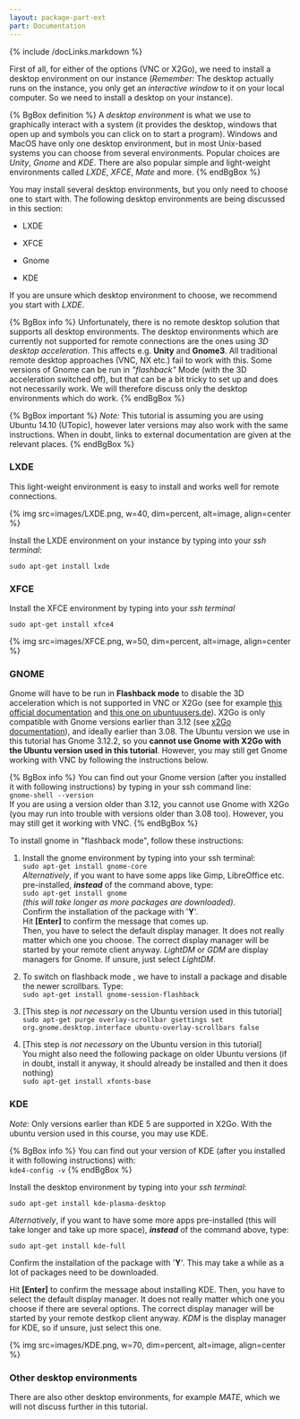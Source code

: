 ```yaml
---
layout: package-part-ext
part: Documentation
---
```

{% include /docLinks.markdown %}


First of all, for either of the options (VNC or X2Go), we need to install a desktop environment on our instance (*Remember:* The desktop actually runs on the instance, you only get an *interactive window* to it on your local computer. So we need to install a desktop on your instance). 

{% BgBox definition %}
A *desktop environment* is what we use to graphically interact with a system (it provides the desktop, windows that open up and symbols you can click on to start a program). Windows and MacOS have only one desktop environment, but in most Unix-based systems you can choose from several environments. Popular choices are *Unity*, *Gnome* and *KDE*. There are also popular simple and light-weight environments called *LXDE*, *XFCE*, *Mate* and more.
{% endBgBox %}

You may install several desktop environments, but you only need to choose one to start with.
The following desktop environments are being discussed in this section:

* LXDE

* XFCE

* Gnome

* KDE

If you are unsure which desktop environment to choose, we recommend you start with *LXDE*.

{% BgBox info %}
Unfortunately, there is no remote desktop solution that supports all desktop environments. The desktop environments which are currently not supported for remote connections are the ones using *3D desktop acceleration*. This affects e.g. **Unity** and **Gnome3**. All traditional remote desktop approaches (VNC, NX etc.) fail to work with this. Some versions of Gnome can be run in *"flashback"* Mode (with the 3D acceleration switched off), but that can be a bit tricky to set up and does not necessarily work. We will therefore discuss only the desktop environments which do work. 
{% endBgBox %}


{% BgBox important %}
*Note:* This tutorial is assuming you are using Ubuntu 14.10 (UTopic), however later versions may also work with the same instructions. When in doubt, links to external documentation are given at the relevant places.
{% endBgBox %}

### LXDE

This light-weight environment is easy to install and works well for remote connections.

{% img src=images/LXDE.png, w=40, dim=percent, alt=image, align=center %}

Install the LXDE environment on your instance by typing into your *ssh terminal*:

```sudo apt-get install lxde```

### XFCE

Install the XFCE environment by typing into your *ssh terminal*

```sudo apt-get install xfce4```

{% img src=images/XFCE.png, w=50, dim=percent, alt=image, align=center %}

### GNOME

Gnome will have to be run in **Flashback mode** to disable the 3D acceleration which is not supported in VNC or X2Go (see for example [this official documentation](https://wiki.gnome.org/Projects/GnomeFlashback) and [this one on ubuntuusers.de](http://wiki.ubuntuusers.de/GNOME_Flashback)).  X2Go is only compatible with Gnome versions earlier than 3.12 (see [x2Go documentation](http://wiki.x2go.org/doku.php/doc:de-compat)), and ideally earlier than 3.08. The Ubuntu version we use in this tutorial has Gnome 3.12.2, so you **cannot use Gnome with X2Go with the Ubuntu version used in this tutorial**. However, you may still get Gnome working with VNC by following the instructions below.

{% BgBox info %}
You can find out your Gnome version (after you installed it with following instructions) by typing in your ssh command line:  
```gnome-shell --version```    
If you are using a version older than 3.12, you cannot use Gnome with X2Go (you may run into trouble with versions older than 3.08 too). However, you may still get it working with VNC.
{% endBgBox %}

To install gnome in "flashback mode", follow these instructions:

1. Install the gnome environment by typing into your ssh terminal:    
    ```sudo apt-get install gnome-core```    
    *Alternatively*, if you want to have some apps like Gimp, LibreOffice etc. pre-installed, ***instead*** of the command above, type:    
    ```sudo apt-get install gnome```     
    *(this will take longer as more packages are downloaded).*    
    Confirm the installation of the package with '**Y**'.    
    Hit **[Enter]** to confirm the message that comes up.     
    Then, you have to select the default display manager. It does not really matter which one you choose. The correct display manager will be started by your remote client anyway. *LightDM* or *GDM* are display managers for Gnome. If unsure, just select *LightDM*.

2. To switch on flashback mode , we have to install a package and disable the newer scrollbars. Type:     
     ```sudo apt-get install gnome-session-flashback```

3. [This step is *not necessary* on the Ubuntu version used in this tutorial]    
    ```sudo apt-get purge overlay-scrollbar gsettings set org.gnome.desktop.interface ubuntu-overlay-scrollbars false```

4. [This step is *not necessary* on the Ubuntu version in this tutorial]    
    You might also need the following package on older Ubuntu versions (if in doubt, install it anyway, it should already be installed and then it does nothing)    
    ```sudo apt-get install xfonts-base```

### KDE

*Note:* Only versions earlier than KDE 5 are supported in X2Go. With the ubuntu version used in this course, you may use KDE.

{% BgBox info %}
You can find out your version of KDE (after you installed it with following instructions) with:    
     ```kde4-config -v```
{% endBgBox %}

Install the desktop environment by typing into your *ssh terminal*:

```sudo apt-get install kde-plasma-desktop```

*Alternatively*, if you want to have some more apps pre-installed (this will take longer and take up more space), ***instead*** of the command above, type:

```sudo apt-get install kde-full```

Confirm the installation of the package with '**Y**'. This may take a while as a lot of packages need to be downloaded.

Hit **[Enter]** to confirm the message about installing KDE. Then, you have to select the default display manager. It does not really matter which one you choose if there are several options. The correct display manager will be started by your remote destkop client anyway. *KDM* is the display manager for KDE, so if unsure, just select this one.


{% img src=images/KDE.png, w=70, dim=percent, alt=image, align=center %}


### Other desktop environments

There are also other desktop environments, for example *MATE*, which we will not discuss further in this tutorial.


